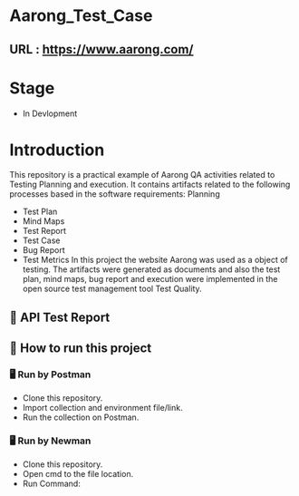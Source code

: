 # Aarong_Test_Case
## URL : https://www.aarong.com/
# Stage
* In Devlopment
# Introduction
This repository is a practical example of Aarong QA activities related to Testing Planning and execution. It contains artifacts related to the following processes based in the software requirements:
Planning
* Test Plan
* Mind Maps
* Test Report
* Test Case
* Bug Report
* Test Metrics
In this project the website Aarong was used as a object of testing. The artifacts were generated as documents and also the test plan, mind maps, bug report and execution were implemented in the open source test management tool Test Quality.
## :page_facing_up: API Test Report
## :memo: How to run this project
### 🖥 Run by Postman
* Clone this repository.
* Import collection and environment file/link.
* Run the collection on Postman.
### 🖥 Run by Newman
* Clone this repository.
* Open cmd to the file location.
* Run Command:
